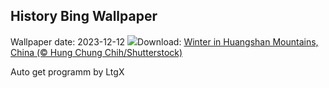 ## History Bing Wallpaper
Wallpaper date: 2023-12-12
![](https://www.bing.com/th?id=OHR.MountainDayChina_EN-GB5354424852_UHD.jpg&w=1000)Download: [Winter in Huangshan Mountains, China (© Hung Chung Chih/Shutterstock)](https://www.bing.com/th?id=OHR.MountainDayChina_EN-GB5354424852_UHD.jpg)

Auto get programm by LtgX

